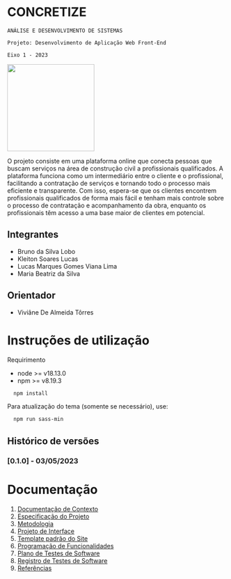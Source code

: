 # CONCRETIZE

`ANÁLISE E DESENVOLVIMENTO DE SISTEMAS`

`Projeto: Desenvolvimento de Aplicação Web Front-End`

`Eixo 1 - 2023`

<img src="https://i.imgur.com/xEQyIHY.png" style="width: 200px;">

O projeto consiste em uma plataforma online que conecta pessoas que buscam serviços na área de construção civil a profissionais qualificados. A plataforma funciona como um intermediário entre o cliente e o profissional, facilitando a contratação de serviços e tornando todo o processo mais eficiente e transparente. Com isso, espera-se que os clientes encontrem profissionais qualificados de forma mais fácil e tenham mais controle sobre o processo de contratação e acompanhamento da obra, enquanto os profissionais têm acesso a uma base maior de clientes em potencial.

## Integrantes

- Bruno da Silva Lobo
- Kleiton Soares Lucas
- Lucas Marques Gomes Viana Lima
- Maria Beatriz da Silva

## Orientador

- Viviâne De Almeida Tôrres

# Instruções de utilização

Requirimento

- node >= v18.13.0
- npm >= v8.19.3

```bash
  npm install
```

Para atualização do tema (somente se necessário), use:

```bash
  npm run sass-min
```

## Histórico de versões

### [0.1.0] - 03/05/2023

# Documentação

<ol>
<li><a href="docs/01-Documentação de Contexto.md"> Documentação de Contexto</a></li>
<li><a href="docs/02-Especificação do Projeto.md"> Especificação do Projeto</a></li>
<li><a href="docs/03-Metodologia.md"> Metodologia</a></li>
<li><a href="docs/04-Projeto de Interface.md"> Projeto de Interface</a></li>
<!-- <li><a href="docs/05-Arquitetura da Solução.md"> Arquitetura da Solução</a></li> -->
<li><a href="docs/06-Template padrão do Site.md"> Template padrão do Site</a></li>
<li><a href="docs/07-Programação de Funcionalidades.md"> Programação de Funcionalidades</a></li>
<li><a href="docs/08-Plano de Testes de Software.md"> Plano de Testes de Software</a></li>
<li><a href="docs/09-Registro de Testes de Software.md"> Registro de Testes de Software</a></li>
<!--<li><a href="docs/10-Apresentação do Projeto.md"> Apresentação do Projeto</a></li> -->
<li><a href="docs/11-Referências.md"> Referências</a></li>
</ol>

<!-- # Hospedagem

* Insira o endereço eletrônico público de acesso ao conteúdo publicado.

# Armazenamento do Código-Fonte

* <a href="src/README.md">Código Fonte</a>

# Armazenamento da Apresentação

* <a href="presentation/README.md">Apresentação da solução</a> -->

